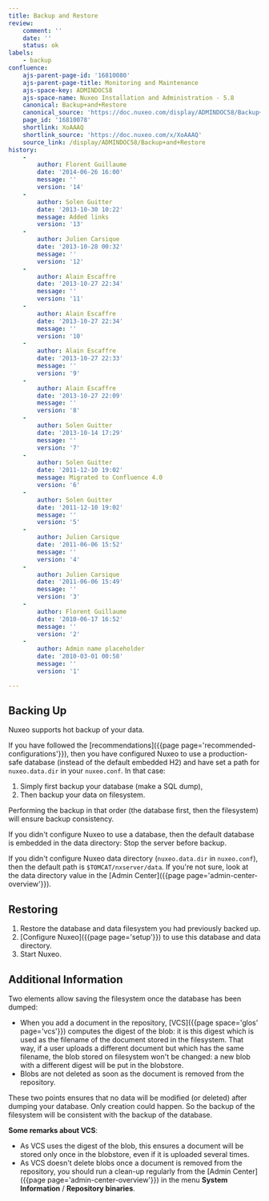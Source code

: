 ```yaml
---
title: Backup and Restore
review:
    comment: ''
    date: ''
    status: ok
labels:
    - backup
confluence:
    ajs-parent-page-id: '16810080'
    ajs-parent-page-title: Monitoring and Maintenance
    ajs-space-key: ADMINDOC58
    ajs-space-name: Nuxeo Installation and Administration - 5.8
    canonical: Backup+and+Restore
    canonical_source: 'https://doc.nuxeo.com/display/ADMINDOC58/Backup+and+Restore'
    page_id: '16810078'
    shortlink: XoAAAQ
    shortlink_source: 'https://doc.nuxeo.com/x/XoAAAQ'
    source_link: /display/ADMINDOC58/Backup+and+Restore
history:
    - 
        author: Florent Guillaume
        date: '2014-06-26 16:00'
        message: ''
        version: '14'
    - 
        author: Solen Guitter
        date: '2013-10-30 10:22'
        message: Added links
        version: '13'
    - 
        author: Julien Carsique
        date: '2013-10-28 00:32'
        message: ''
        version: '12'
    - 
        author: Alain Escaffre
        date: '2013-10-27 22:34'
        message: ''
        version: '11'
    - 
        author: Alain Escaffre
        date: '2013-10-27 22:34'
        message: ''
        version: '10'
    - 
        author: Alain Escaffre
        date: '2013-10-27 22:33'
        message: ''
        version: '9'
    - 
        author: Alain Escaffre
        date: '2013-10-27 22:09'
        message: ''
        version: '8'
    - 
        author: Solen Guitter
        date: '2013-10-14 17:29'
        message: ''
        version: '7'
    - 
        author: Solen Guitter
        date: '2011-12-10 19:02'
        message: Migrated to Confluence 4.0
        version: '6'
    - 
        author: Solen Guitter
        date: '2011-12-10 19:02'
        message: ''
        version: '5'
    - 
        author: Julien Carsique
        date: '2011-06-06 15:52'
        message: ''
        version: '4'
    - 
        author: Julien Carsique
        date: '2011-06-06 15:49'
        message: ''
        version: '3'
    - 
        author: Florent Guillaume
        date: '2010-06-17 16:52'
        message: ''
        version: '2'
    - 
        author: Admin name placeholder
        date: '2010-03-01 00:58'
        message: ''
        version: '1'

---
```

## Backing Up

Nuxeo supports hot backup of your data.

If you have followed the [recommendations]({{page page='recommended-configurations'}}), then you have configured Nuxeo to use a production-safe database (instead of the default embedded H2) and have set a path for `nuxeo.data.dir` in your `nuxeo.conf`. In that case:

1.  Simply first backup your database (make a SQL dump),
2.  Then backup your data on filesystem.

Performing the backup in that order (the database first, then the filesystem) will ensure backup consistency.

If you didn't configure Nuxeo to use a database, then the default database is embedded in the data directory: Stop the server before backup.

If you didn't configure Nuxeo data directory (`nuxeo.data.dir` in `nuxeo.conf`), then the default path is `$TOMCAT/nxserver/data`.&nbsp;If you're not sure, look at the data directory value in the [Admin Center]({{page page='admin-center-overview'}}).

## Restoring

1.  Restore the database and data filesystem you had previously backed up.
2.  [Configure Nuxeo]({{page page='setup'}}) to use this database and data directory.
3.  Start Nuxeo.

## Additional Information

Two elements allow saving the filesystem once the database has been dumped:

*   When you add a document in the repository, [VCS]({{page space='glos' page='vcs'}}) computes the digest of the blob: it is this digest which is used as the filename of the document stored in the filesystem. That way, if a user uploads a different document but which has the same filename, the blob stored on filesystem won't be changed: a new blob with a different digest will be put in the blobstore.
*   Blobs are not deleted as soon as the document is removed from the repository.

These two points ensures that no data will be modified (or deleted) after dumping your database. Only creation could happen. So the backup of the filesystem will be consistent with the backup of the database.

**Some remarks about VCS**:

*   As VCS uses the digest of the blob, this ensures a document will be stored only once in the blobstore, even if it is uploaded several times.
*   As VCS doesn't delete blobs once a document is removed from the repository, you should run a clean-up regularly from the [Admin Center]({{page page='admin-center-overview'}}) in the menu **System Information** / **Repository binaries**.

&nbsp;
